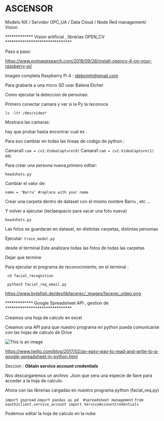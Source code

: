 # ASCENSOR
Modelo NX / Servidor OPC_UA / Data Cloud / Node Red management/ Vision

*************   Vision artificial , librerias OPEN_CV *******************************

Paso a paso:

https://www.pyimagesearch.com/2018/09/26/install-opencv-4-on-your-raspberry-pi/

Imagen completa Raspberry Pi 4 : idekoimh@gmail.com

Para grabarla a una micro SD usar Balena Etcher

Como ejecutar la deteccion de personas:

Primero conectar camara y ver si la Py la reconoce

`ls -ltr /dev/video*`

Mostrara las camaras:

hay que probar hasta encontrar cual es .

Para eso cambiar en todas las lineas de codigo de python :

Camara0
`cam = cv2.VideoCapture(0)`
Camara1
`cam = cv2.VideoCapture(1)`
etc

Para crear una persona nueva,primero editar:

`headshots.py`

Cambiar el valor de:

`name = 'Barru' #replace with your name`

Crear una carpeta dentro de dataset con el mismo nombre Barru , etc ...

Y volver a ejecutar (teclaespacio para sacar una foto nueva)

`headshots.py`

Las fotos se guardaran en dataset, en distintas carpetas, distintas personas

Ejecutar:
`train_model.py` 

desde el terminal
Este analizara todas las fotos de todas las carpetas



Dejar que termine


Para ejecutar el programa de reconocimiento, en el terminal :

` cd facial_recognition` 

` python3 facial_req_email.py` 

https://www.bytefish.de/dev/libfacerec/_images/facerec_video.png



************* Google Spreadsheet API , gestion de  *******************************

Creamos una hoja de calculo en excel

Creamos una API para que nuestro programa en python pueda comunicarse con las hojas de calculo de Drive


![This is an image](https://s3.amazonaws.com/com.twilio.prod.twilio-docs/original_images/google-developer-console.gif)


https://www.twilio.com/blog/2017/02/an-easy-way-to-read-and-write-to-a-google-spreadsheet-in-python.html

Seccion : **Obtain service account credentials**

Nos descargaremos un archivo .Json que sera una especie de llave para acceder a la hoja de calculo.

Ahora con las librerias cargadas en nuestro programa python (facial_req.py)

`import gspread`
`import pandas as pd  #spreadsheet management`
`from oauth2client.service_account import ServiceAccountCredentials`




Podemos editar la hoja de calculo en la nube




